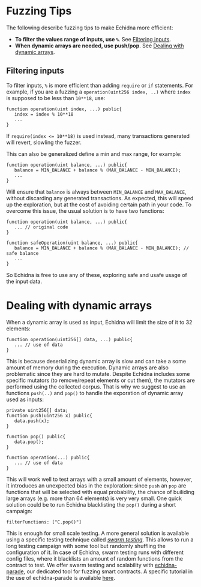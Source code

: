 # Fuzzing Tips

The following describe fuzzing tips to make Echidna more efficient:

- **To filter the values range of inputs, use `%`**. See [Filtering inputs](#filtering_inputs).
- **When dynamic arrays are needed, use push/pop**. See [Dealing with dynamic arrays](#dealing_with_dynamic_arrays).

## Filtering inputs

To filter inputs, `%` is more efficient than adding `require` or `if` statements. For example, if you are a fuzzing a `operation(uint256 index, ..)` where `index` is supposed to be less than `10**18`, use:

```solidity
function operation(uint index, ...) public{
   index = index % 10**18
   ...
}
```

If `require(index <= 10**18)` is used instead, many transactions generated will revert, slowling the fuzzer. 

This can also be generalized define a min and max range, for example:


```solidity
function operation(uint balance, ...) public{
   balance = MIN_BALANCE + balance % (MAX_BALANCE - MIN_BALANCE);
   ...
}
```

Will ensure that `balance` is always between `MIN_BALANCE` and `MAX_BALANCE`, without discarding any generated transactions. As expected, this will speed up the exploration, but at the cost of avoiding certain path in your code. To overcome this issue, the usual solution is to have two functions:

```solidity
function operation(uint balance, ...) public{
   ... // original code
}

function safeOperation(uint balance, ...) public{
   balance = MIN_BALANCE + balance % (MAX_BALANCE - MIN_BALANCE); // safe balance
   ...
}
```

So Echidna is free to use any of these, exploring safe and usafe usage of the input data.

# Dealing with dynamic arrays

When a dynamic array is used as input, Echidna will limit the size of it to 32 elements:

```solidity
function operation(uint256[] data, ...) public{
   ... // use of data
}
```

This is because deserializing dynamic array is slow and can take a some amount of memory during the execution. Dynamic arrays are also problematic since they are hard to mutate. Despite Echidna includes some specific mutators (to remove/repeat elements or cut them), the mutators are performed using the collected corpus. That is why we suggest to use an functions `push(..)` and `pop()` to handle the exporation of dynamic array used as inputs:

```solidity
private uint256[] data;
function push(uint256 x) public{
   data.push(x);
}

function pop() public{
   data.pop();
}

function operation(...) public{
   ... // use of data
}
```

This will work well to test arrays with a small amount of elements, however, it introduces an unexpected bias in the exploration: since `push` an `pop` are functions that will be selected with equal probability, the chance of builiding large arrays (e.g. more than 64 elements) is very very small. One quick solution could be to run Echidna blacklisting the `pop()` during a short campaign:

```
filterFunctions: ["C.pop()"]
```

This is enough for small scale testing. A more general solution is available using a specific testing technique called [*swarm testing*](https://www.cs.utah.edu/~regehr/papers/swarm12.pdf). This allows to run a long testing campaign with some tool but randomly shuffling the configuration of it. In case of Echidna, swarm testing runs with different config files, where it blacklists an amount of random functions from the contract to test. We offer swarm testing and scalability with [echidna-parade](https://github.com/crytic/echidna-parade), our dedicated tool for fuzzing smart contracts. A specific tutorial in the use of echidna-parade is available [here](smart-contract-fuzzing-at-scale.md).
